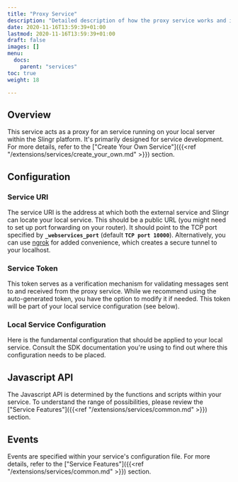 ```yaml
---
title: "Proxy Service"
description: "Detailed description of how the proxy service works and its configuration."
date: 2020-11-16T13:59:39+01:00
lastmod: 2020-11-16T13:59:39+01:00
draft: false
images: []
menu:
  docs:
    parent: "services"
toc: true
weight: 18

---
```


## **Overview**
This service acts as a proxy for an service running on your local server within the Slingr platform. It's primarily designed for service development. For more details, refer to the ["Create Your Own Service"]({{<ref "/extensions/services/create_your_own.md" >}}) section.

## **Configuration**

### Service URI
The service URI is the address at which both the external service and Slingr can locate your local service. This should be a public URL (you might need to set up port forwarding on your router). It should point to the TCP port specified by **`_webservices_port`** (default **`TCP port 10000`**). Alternatively, you can use [ngrok](https://ngrok.com/) for added convenience, which creates a secure tunnel to your localhost.

### Service Token
This token serves as a verification mechanism for validating messages sent to and received from the proxy service. While we recommend using the auto-generated token, you have the option to modify it if needed. This token will be part of your local service configuration (see below).

### Local Service Configuration
Here is the fundamental configuration that should be applied to your local service. Consult the SDK documentation you're using to find out where this configuration needs to be placed.

## **Javascript API**
The Javascript API is determined by the functions and scripts within your service. To understand the range of possibilities, please review the ["Service Features"]({{<ref "/extensions/services/common.md" >}}) section.

## **Events**
Events are specified within your service's configuration file. For more details, refer to the ["Service Features"]({{<ref "/extensions/services/common.md" >}}) section.

